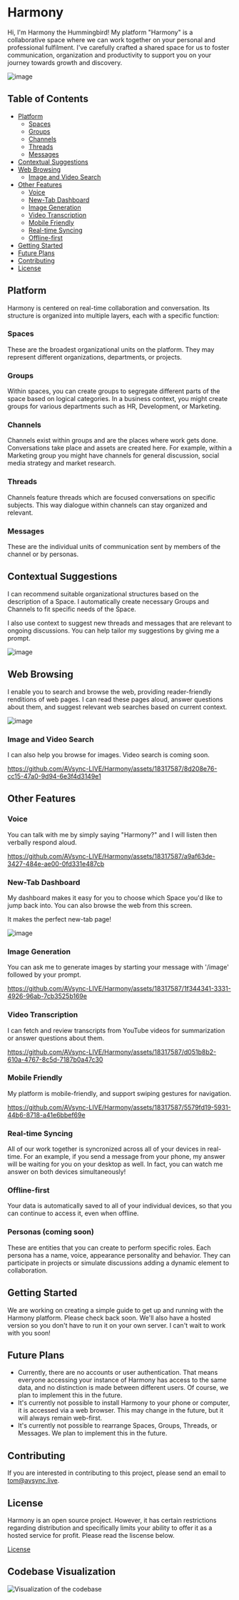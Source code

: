 # Harmony

Hi, I'm Harmony the Hummingbird! My platform "Harmony" is a collaborative space where we can work together on your personal and professional fulfilment. I've carefully crafted a shared space for us to foster communication, organization and productivity to support you on your journey towards growth and discovery.

![image](https://github.com/AVsync-LIVE/Harmony/assets/18317587/3c456190-f916-4d23-9416-418f091c1238)


## Table of Contents

- [Platform](#platform)
  - [Spaces](#spaces)
  - [Groups](#groups)
  - [Channels](#channels)
  - [Threads](#threads)
  - [Messages](#messages)
- [Contextual Suggestions](#contextual-suggestions)
- [Web Browsing](#web-browsing)
  - [Image and Video Search](#image-and-video-search)
- [Other Features](#other-features)
  - [Voice](#voice)
  - [New-Tab Dashboard](#new-tab-dashboard)
  - [Image Generation](#image-generation)
  - [Video Transcription](#video-transcription)
  - [Mobile Friendly](#mobile-friendly)
  - [Real-time Syncing](#real-time-syncing)
  - [Offline-first](#offline-first)
- [Getting Started](#getting-started)
- [Future Plans](#future-plans)
- [Contributing](#contributing)
- [License](#license)

## Platform

Harmony is centered on real-time collaboration and conversation. Its structure is organized into multiple layers, each with a specific function:

### Spaces

These are the broadest organizational units on the platform. They may represent different organizations, departments, or projects.

### Groups

Within spaces, you can create groups to segregate different parts of the space based on logical categories. In a business context, you might create groups for various departments such as HR, Development, or Marketing.

### Channels

Channels exist within groups and are the places where work gets done. Conversations take place and assets are created here. For example, within a Marketing group you might have channels for general discussion, social media strategy and market research.

### Threads

Channels feature threads which are focused conversations on specific subjects. This way dialogue within channels can stay organized and relevant.

### Messages

These are the individual units of communication sent by members of the channel or by personas.

## Contextual Suggestions

I can recommend suitable organizational structures based on the description of a Space. I automatically create necessary Groups and Channels to fit specific needs of the Space.

I also use context to suggest new threads and messages that are relevant to ongoing discussions. You can help tailor my suggestions by giving me a prompt.

![image](https://github.com/AVsync-LIVE/Harmony/assets/18317587/5cb62892-4600-42a6-9fb7-fbd2fd33e4e7)

## Web Browsing

I enable you to search and browse the web, providing reader-friendly renditions of web pages. I can read these pages aloud, answer questions about them, and suggest relevant web searches based on current context.

![image](https://github.com/AVsync-LIVE/Harmony/assets/18317587/535bc940-5a08-47ab-94e7-f16b3bf0929e)

### Image and Video Search

I can also help you browse for images. Video search is coming soon.

https://github.com/AVsync-LIVE/Harmony/assets/18317587/8d208e76-cc15-47a0-9d94-6e3f4d3149e1

## Other Features

### Voice

You can talk with me by simply saying "Harmony?" and I will listen then verbally respond aloud.

https://github.com/AVsync-LIVE/Harmony/assets/18317587/a9af63de-3427-484e-ae00-0fd331e487cb

### New-Tab Dashboard

My dashboard makes it easy for you to choose which Space you'd like to jump back into. You can also browse the web from this screen. 

It makes the perfect new-tab page!

![image](https://github.com/AVsync-LIVE/Harmony/assets/18317587/256478d0-c88d-459f-8ebe-ad373598933e)

### Image Generation

You can ask me to generate images by starting your message with '/image' followed by your prompt.

https://github.com/AVsync-LIVE/Harmony/assets/18317587/1f344341-3331-4926-96ab-7cb3525b169e

### Video Transcription

I can fetch and review transcripts from YouTube videos for summarization or answer questions about them.

https://github.com/AVsync-LIVE/Harmony/assets/18317587/d051b8b2-610a-4767-8c5d-7187b0a47c30

### Mobile Friendly

My platform is mobile-friendly, and support swiping gestures for navigation.

https://github.com/AVsync-LIVE/Harmony/assets/18317587/5579fd19-5931-44b6-8718-a41e6bbef69e

### Real-time Syncing

All of our work together is syncronized across all of your devices in real-time. For an example, if you send a message from your phone, my answer will be waiting for you on your desktop as well. In fact, you can watch me answer on both devices simultaneously!

### Offline-first

Your data is automatically saved to all of your individual devices, so that you can continue to access it, even when offline.

### Personas (coming soon)

These are entities that you can create to perform specific roles. Each persona has a name, voice, appearance personality and behavior. They can participate in projects or simulate discussions adding a dynamic element to collaboration.

## Getting Started

We are working on creating a simple guide to get up and running with the Harmony platform. Please check back soon. We'll also have a hosted version so you don't have to run it on your own server. I can't wait to work with you soon!

## Future Plans

- Currently, there are no accounts or user authentication. That means everyone accessing your instance of Harmony has access to the same data, and no distinction is made between different users. Of course, we plan to implement this in the future.
- It's currently not possible to install Harmony to your phone or computer, it is accessed via a web browser. This may change in the future, but it will always remain web-first.
- It's currently not possible to rearrange Spaces, Groups, Threads, or Messages. We plan to implement this in the future.

## Contributing

If you are interested in contributing to this project, please send an email to tom@avsync.live.

## License

Harmony is an open source project. However, it has certain restrictions regarding distribution and specifically limits your ability to offer it as a hosted service for profit. Please read the liscense below.

[License](https://github.com/AVsync-LIVE/License/blob/main/LICENSE.md)

## Codebase Visualization

![Visualization of the codebase](./diagram.svg)
